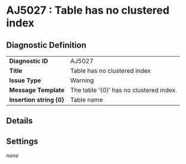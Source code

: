 # AJ5027 : Table has no clustered index

## Diagnostic Definition

<table>
  <tr>
    <td class="header"><b>Diagnostic ID</b></td>
    <td>AJ5027</td>
  </tr>
  <tr>
    <td class="header"><b>Title</b></td>
    <td>Table has no clustered index</td>
  </tr>
  <tr>
    <td class="header"><b>Issue Type</b></td>
    <td>Warning</td>
  </tr>
  <tr>
    <td class="header"><b>Message Template</b></td>
    <td>The table '{0}' has no clustered index.</td>
  </tr>
    <tr>
    <td class="header"><b>Insertion string {0}</b></td>
    <td>Table name</td>
  </tr>

</table>

## Details



## Settings

*none*

